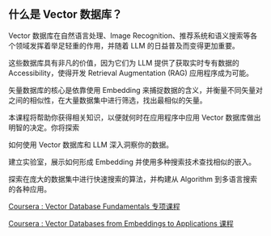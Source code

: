 
## 什么是 Vector 数据库？

Vector 数据库在自然语言处理、Image Recognition、推荐系统和语义搜索等各个领域发挥着举足轻重的作用，并随着 LLM 的日益普及而变得更加重要。

这些数据库具有非凡的价值，因为它们为 LLM 提供了获取实时专有数据的 Accessibility，使得开发 Retrieval Augmentation (RAG) 应用程序成为可能。

矢量数据库的核心是依靠使用 Embedding 来捕捉数据的含义，并衡量不同矢量对之间的相似性，在大量数据集中进行筛选，找出最相似的矢量。

本课程将帮助你获得相关知识，以便就何时在应用程序中应用 Vector 数据库做出明智的决定。你将探索

如何使用 Vector 数据库和 LLM 深入洞察你的数据。

建立实验室，展示如何形成 Embedding 并使用多种搜索技术查找相似的嵌入。

探索在庞大的数据集中进行快速搜索的算法，并构建从 Algorithm 到多语言搜索的各种应用。

[Coursera : Vector Database Fundamentals 专项课程](https://www.coursera.org/specializations/vector-database-fundamentals)

[Coursera : Vector Databases from Embeddings to Applications 课程](https://www.coursera.org/learn/vector-databases-from-embeddings-to-applications/)
